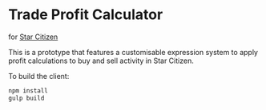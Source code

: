 Trade Profit Calculator
=======================

for [Star Citizen](https://robertsspaceindustries.com/)

This is a prototype that features a customisable expression system to apply profit calculations to buy and sell activity in Star Citizen.

To build the client:
```javascript
npm install
gulp build
```